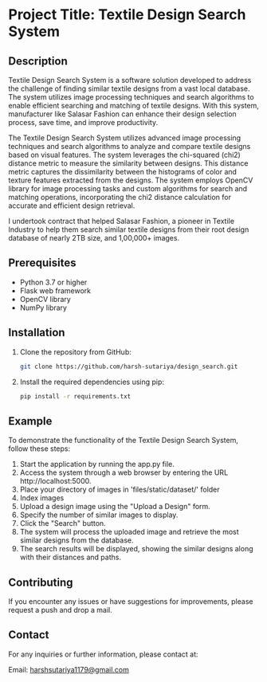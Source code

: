 # **Project Title: Textile Design Search System**

## Description
Textile Design Search System is a software solution developed to address the challenge of finding similar textile designs from a vast local database. The system utilizes image processing techniques and search algorithms to enable efficient searching and matching of textile designs. With this system, manufacturer like Salasar Fashion can enhance their design selection process, save time, and improve productivity.

The Textile Design Search System utilizes advanced image processing techniques and search algorithms to analyze and compare textile designs based on visual features. The system leverages the chi-squared (chi2) distance metric to measure the similarity between designs. This distance metric captures the dissimilarity between the histograms of color and texture features extracted from the designs. The system employs OpenCV library for image processing tasks and custom algorithms for search and matching operations, incorporating the chi2 distance calculation for accurate and efficient design retrieval.

I undertook contract that helped Salasar Fashion, a pioneer in Textile Industry to help them search similar textile designs from their root design database of nearly 2TB size, and 1,00,000+ images.

## Prerequisites
* Python 3.7 or higher
* Flask web framework
* OpenCV library
* NumPy library

## Installation
1. Clone the repository from GitHub:
   ```bash
   git clone https://github.com/harsh-sutariya/design_search.git
   ```
2. Install the required dependencies using pip:
   ```bash
   pip install -r requirements.txt
   ```

## Example
To demonstrate the functionality of the Textile Design Search System, follow these steps:

1. Start the application by running the app.py file.
2. Access the system through a web browser by entering the URL http://localhost:5000.
3. Place your directory of images in 'files/static/dataset/' folder
4. Index images
5. Upload a design image using the "Upload a Design" form.
6. Specify the number of similar images to display.
7. Click the "Search" button.
8. The system will process the uploaded image and retrieve the most similar designs from the database.
9. The search results will be displayed, showing the similar designs along with their distances and paths.

## Contributing
If you encounter any issues or have suggestions for improvements, please request a push and drop a mail.

## Contact
For any inquiries or further information, please contact at:

Email: harshsutariya1179@gmail.com
